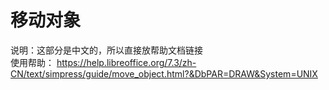 # 移动对象  
说明：这部分是中文的，所以直接放帮助文档链接  
使用帮助： https://help.libreoffice.org/7.3/zh-CN/text/simpress/guide/move_object.html?&DbPAR=DRAW&System=UNIX  
